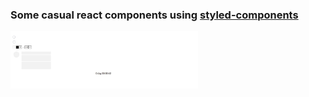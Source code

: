 ### Some casual react components using [styled-components](https://styled-components.com)
<img src="https://github.com/sonht1109/react-components/blob/master/src/assets/images/preview.jpg" width="300"/>
